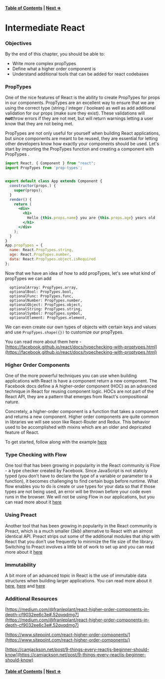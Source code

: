 #### [Table of Contents](./../readme.md) | [Next ⇒](./02-testing_react.md)

# Intermediate React

### Objectives

By the end of this chapter, you should be able to:

- Write more complex propTypes
- Define what a higher order component is 
- Understand additional tools that can be added for react codebases

### PropTypes

One of the nice features of React is the ability to create PropTypes for props in our components. PropTypes are an excellent way to ensure that we are using the correct type (string / integer / boolean) as well as add additional validation for our props (make sure they exist). These validations will **not**throw errors if they are not met, but will return warnings letting a user know that they are not being met. 

PropTypes are not only useful for yourself when building React applications, but since components are meant to be reused, they are essential for letting other developers know how exactly your components should be used. Let's start by importing the PropTypes function and creating a component with PropTypes . 

```jsx
import React, { Component } from "react";
import PropTypes from 'prop-types';


export default class App extends Component {
  constructor(props,) {
    super(props);
  }
  render() {
    return (
      <div>
        <h1>
          Hello {this.props.name} you are {this.props.age} years old
        </h1>
      </div>
    );
  }
}
App.propTypes = {
  name: React.PropTypes.string,
  age: React.PropTypes.number,
  data: React.PropTypes.object.isRequired
};

```

Now that we have an idea of how to add propTypes, let's see what kind of propTypes we can add 

```
  optionalArray: PropTypes.array,
  optionalBool: PropTypes.bool,
  optionalFunc: PropTypes.func,
  optionalNumber: PropTypes.number,
  optionalObject: PropTypes.object,
  optionalString: PropTypes.string,
  optionalSymbol: PropTypes.symbol,
  optionalElement: PropTypes.element,
```

We can even create our own types of objects with certain keys and values and use `PropTypes.shape({})` to customize our propTypes.

You can read more about them here  -[https://facebook.github.io/react/docs/typechecking-with-proptypes.html](https://facebook.github.io/react/docs/typechecking-with-proptypes.html)

### Higher Order Components

One of the more powerful techniques you can use when building applications with React is have a component return a new component. The Facebook docs define a A higher-order component (HOC) as an advanced technique in React for reusing component logic. HOCs are not part of the React API, they are a pattern that emerges from React's compositional nature.

Concretely, a higher-order component is a function that takes a component and returns a new component. Higher order components are quite common in libraries we will see soon like React-Router and Redux. This behavior used to be accomplished with mixins which are an older and depricated feature of React.

To get started, follow along with the example [here](https://facebook.github.io/react/docs/higher-order-components.html)

### Type Checking with Flow

One tool that has been growing in popularity in the React community is Flow - a type checker created by Facebook. Since JavaScript is not staticly typed (you don't have to declare the type of a variable or parameter to a function), it becomes challenging to find certain bugs before runtime. What flow enables you to do is create or use types for your data so that if those types are not being used, an error will be thrown before your code even runs in the browser.  We will not be using Flow in our applications, but you can read more about it [here](https://flow.org/)

### Using Preact 

Another tool that has been growing in popularity in the React community is Preact, which is a much smaller (3kb) alternative to React with an almost identical API. Preact strips out some of the additional modules that ship with React that you don't use frequently to minimize the file size of the library. Switching to Preact involves a little bit of work to set up and you can read more about it [here](https://preactjs.com/guide/switching-to-preact)

### Immutability

A bit more of an advanced topic in React is the use of immutable data structures when building larger applications. You can read more about it [here](http://reactkungfu.com/2015/08/pros-and-cons-of-using-immutability-with-react-js/), [here](http://jamesknelson.com/should-i-use-shouldcomponentupdate/) and [here](https://facebook.github.io/react/docs/optimizing-performance.html#using-immutable-data-structures)

### Additional Resources

[https://medium.com/@franleplant/react-higher-order-components-in-depth-cf9032ee6c3e#.52qvqdmg7](https://medium.com/@franleplant/react-higher-order-components-in-depth-cf9032ee6c3e#.52qvqdmg7)

[https://www.sitepoint.com/react-higher-order-components/](https://www.sitepoint.com/react-higher-order-components/)

[https://camjackson.net/post/9-things-every-reactjs-beginner-should-know](https://camjackson.net/post/9-things-every-reactjs-beginner-should-know)

#### [Table of Contents](./../readme.md) | [Next ⇒](./02-react_router.md)
